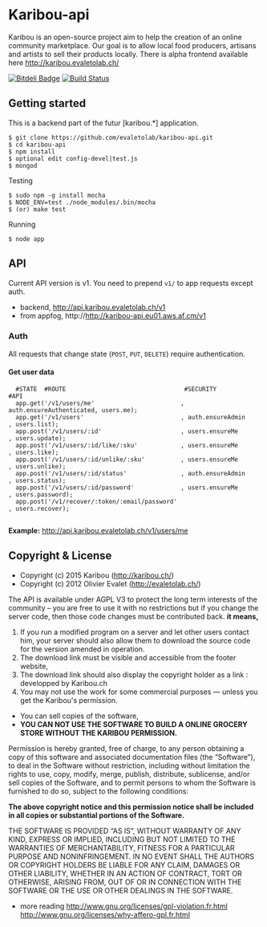 # Karibou-api
Karibou is an open-source project aim to help the creation of an 
online community marketplace. Our goal is to allow local food producers, artisans and artists 
to sell their products locally. There is alpha frontend available here http://karibou.evaletolab.ch/

[![Bitdeli Badge](https://d2weczhvl823v0.cloudfront.net/evaletolab/karibou-api/trend.png)](https://bitdeli.com/free "Bitdeli Badge")
[![Build Status](https://travis-ci.org/evaletolab/karibou-api.svg?branch=master)](https://travis-ci.org/evaletolab/karibou-api)

## Getting started
This is a backend part of the futur [karibou.*] application.

    $ git clone https://github.com/evaletolab/karibou-api.git
    $ cd karibou-api
    $ npm install
    $ optional edit config-devel|test.js
    $ mongod
    
Testing

    $ sudo npm -g install mocha
    $ NODE_ENV=test ./node_modules/.bin/mocha
    $ (or) make test

Running    

    $ node app


## API
Current API version is v1. You need to prepend `v1/` to app requests except auth.

* backend, http://api.karibou.evaletolab.ch/v1 
* from appfog, http://http://karibou-api.eu01.aws.af.cm/v1

### Auth
All requests that change state (`POST`, `PUT`, `DELETE`) require authentication.

#### Get user data
```
  #STATE  #ROUTE                                 #SECURITY                 #API
  app.get('/v1/users/me'                        , auth.ensureAuthenticated, users.me);
  app.get('/v1/users'                           , auth.ensureAdmin        , users.list);
  app.post('/v1/users/:id'                      , users.ensureMe          , users.update);
  app.post('/v1/users/:id/like/:sku'            , users.ensureMe          , users.like);
  app.post('/v1/users/:id/unlike/:sku'          , users.ensureMe          , users.unlike);
  app.post('/v1/users/:id/status'               , auth.ensureAdmin        , users.status);
  app.post('/v1/users/:id/password'             , users.ensureMe          , users.password);
  app.post('/v1/recover/:token/:email/password'                           , users.recover);
  
```
**Example:** http://api.karibou.evaletolab.ch/v1/users/me



## Copyright & License 

* Copyright (c) 2015 Karibou (http://karibou.ch/)
* Copyright (c) 2012 Olivier Evalet (http://evaletolab.ch/)

The API is available under AGPL V3 to protect the long term interests of the community – you are free to use it with no restrictions but if you change the server code, then those code changes must be contributed back. **it means,**

1. If you run a modified program on a server and let other users contact him, your server should also allow them to download the source code for the version amended in operation. 
2. The download link must be visible and accessible from the footer website, 
3. The download link should also display the copyright holder as a link : developped by Karibou.ch
4. You may not use the work for some commercial purposes — unless you get the Karibou's permission. 
 * You can sell copies of the software, 
 * **YOU CAN NOT USE THE SOFTWARE TO BUILD A ONLINE GROCERY STORE WITHOUT THE KARIBOU PERMISSION.**


Permission is hereby granted, free of charge, to any person obtaining a copy of this software and associated documentation files (the “Software”), to deal in the Software without restriction, including without limitation the rights to use, copy, modify, merge, publish, distribute, sublicense, and/or sell copies of the Software, and to permit persons to whom the Software is furnished to do so, subject to the following conditions:

**The above copyright notice and this permission notice shall be included in all copies or substantial portions of the Software.**


THE SOFTWARE IS PROVIDED “AS IS”, WITHOUT WARRANTY OF ANY KIND, EXPRESS OR
IMPLIED, INCLUDING BUT NOT LIMITED TO THE WARRANTIES OF MERCHANTABILITY,
FITNESS FOR A PARTICULAR PURPOSE AND NONINFRINGEMENT. IN NO EVENT SHALL THE
AUTHORS OR COPYRIGHT HOLDERS BE LIABLE FOR ANY CLAIM, DAMAGES OR OTHER
LIABILITY, WHETHER IN AN ACTION OF CONTRACT, TORT OR OTHERWISE, ARISING FROM,
OUT OF OR IN CONNECTION WITH THE SOFTWARE OR THE USE OR OTHER DEALINGS IN
THE SOFTWARE.

* more reading http://www.gnu.org/licenses/gpl-violation.fr.html http://www.gnu.org/licenses/why-affero-gpl.fr.html
